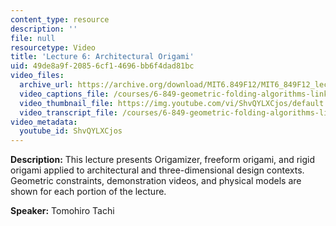 ```yaml
---
content_type: resource
description: ''
file: null
resourcetype: Video
title: 'Lecture 6: Architectural Origami'
uid: 49de8a9f-2085-6cf1-4696-bb6f4dad81bc
video_files:
  archive_url: https://archive.org/download/MIT6.849F12/MIT6_849F12_lec06_300k.mp4
  video_captions_file: /courses/6-849-geometric-folding-algorithms-linkages-origami-polyhedra-fall-2012/1faa8f249e8157fcadd003cf1c231f3a_ShvQYLXCjos.vtt
  video_thumbnail_file: https://img.youtube.com/vi/ShvQYLXCjos/default.jpg
  video_transcript_file: /courses/6-849-geometric-folding-algorithms-linkages-origami-polyhedra-fall-2012/59f81c2dc514a8f5ba040c611f2f860e_ShvQYLXCjos.pdf
video_metadata:
  youtube_id: ShvQYLXCjos
---
```


**Description:** This lecture presents Origamizer, freeform origami, and rigid origami applied to architectural and three-dimensional design contexts. Geometric constraints, demonstration videos, and physical models are shown for each portion of the lecture.

**Speaker:** Tomohiro Tachi